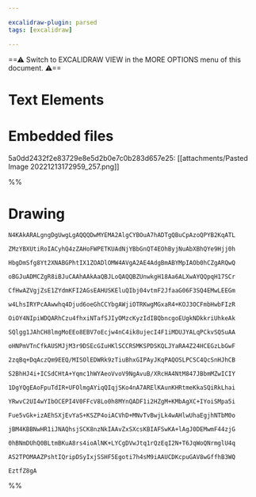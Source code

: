 ```yaml
---

excalidraw-plugin: parsed
tags: [excalidraw]

---
```

==⚠  Switch to EXCALIDRAW VIEW in the MORE OPTIONS menu of this document. ⚠==


# Text Elements

# Embedded files
5a0dd2432f2e83729e8e5d2b0e7c0b283d657e25: [[attachments/Pasted Image 20221213172959_257.png]]

%%
# Drawing
```compressed-json
N4KAkARALgngDgUwgLgAQQQDwMYEMA2AlgCYBOuA7hADTgQBuCpAzoQPYB2KqATL

ZMzYBXUtiRoIACyhQ4zZAHoFWPETKUAdNjYBbGnQT4EOhByjNuAbXBhQYe9Hjj0h

HbgDmSfg8Yt2XNABGPhtIX1ZOADlOMW4AVgA2AE4AdgBmABYMpIAOb0hCZgARQwQ

oBGJuADMCZgR8iBJuCAAhAAkAaQBJLoQAQQBZUnwkgH18Aa6ALXwAYQQpqH17SCr

CfHwAZVgjZsE1ZYdmKFI2AGsEAHUSKEluQIbj04vtmF2JfaaG06F3SQ4EMwLEEGm

w4LhsIRYPcAAwwhq4Djud6oeGhCCYbgAWjiOTRKwgMGxaR4+KOJ3OCFmbHwbFIzR

OiOY4NIpiWDQARhCzu4fhxiNTafSJIyOMzcKyzIdIBQbncgoEUgkNDkkriUhkeAk

SQlgg1JAhCH8lmgMoEEo8EBV7oEcjw4nC4ik8ujecI4F1iMDUJYALqPCkvSQSuAA

oHNPmVTnCfkAUSMJjM3r9DSEcGIuHKlSCCRSMKSPDSKQLJYaRA4Z24HCEGzLbGwF

2zqBq+DqAczQm9EEQ/MISOlEDWRk9zTiuBhxGIPAyJKqPAQOSLPCSC4QcSnHJhCB

S2BhHJ4i+ICSdCHtA+Yqmc1hWYAeoVvoV9NgAvuB/XRcHA4NtM847JBbmMZwICIY

1DgYQgEAoFpuTdIR+UFOlmgAYiqQIqjSKo4nA7ARElKAunKHRtmeKkaSQiRkLhai

YRwvC2UI4wYIbOCEPI4V0FFcV8Lo0h8MYnQADF1i2HZgM+KMbAgXC+IYoiSMpa5i

Fue5vGk+izAEhSXjEvYaS+KSZP4oiACVhD+MNvTvBwjLk4wAHlwUhaEgjhNTbM0o

jBM4KBBNwHR1iJNAQhsjSCK8nzNkIAAvZxSXcsKBIAFSwKA+lAgJ0DEMwmF44zjG

0hBNmDUhQ0BLtmBKuA8rs4ioAlNK+LYCgDVwJtq1rQzEqI2N+T6JqWoQNrmglU4q

AS2TPOMAAZPshtIQripDSyIxjSSHF5Egoti7h4sM9iAAUCDKcpuGAV8wGffhB3WQ

EztfZ8gA
```
%%